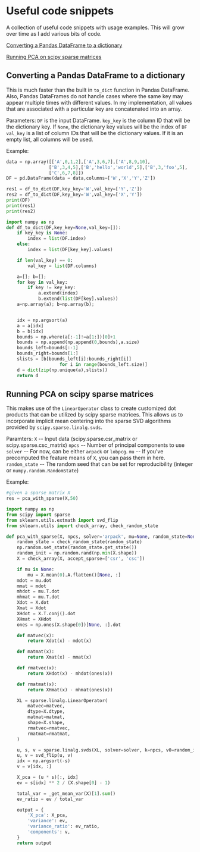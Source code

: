 # Useful code snippets
A collection of useful code snippets with usage examples. This will grow over time as I add various bits of code.

[Converting a Pandas DataFrame to a dictionary](#converting-a-pandas-dataframe-to-a-dictionary)

[Running PCA on scipy sparse matrices](#running-pca-on-scipy-sparse-matrices)

## Converting a Pandas DataFrame to a dictionary
This is much faster than the built in `to_dict` function in Pandas DataFrame. Also, Pandas DataFrames do not handle cases where the same key may appear multiple times with different values. In my implementation, all values that are associated with a particular key are concatenated into an array.

Parameters:
  `DF` is the input DataFrame.
  `key_key` is the column ID that will be the dictionary key. If `None`, the dictionary key values will be the index of `DF`
  `val_key` is a list of column IDs that will be the dictionary values. If it is an empty list, all columns will be used.

Example:
```python
data = np.array([['A',0,1,2],['A',3,6,7],['A',8,9,10],
                ['B',3,4,5],['B','hello','world',5],['B',3,'foo',5],
                ['C',6,7,8]])
DF = pd.DataFrame(data = data,columns=['W','X','Y','Z'])

res1 = df_to_dict(DF,key_key='W',val_key=['Y','Z'])
res2 = df_to_dict(DF,key_key='W',val_key=['X','Y'])
print(DF)
print(res1)
print(res2)
```
```python
import numpy as np
def df_to_dict(DF,key_key=None,val_key=[]):
    if key_key is None:
        index = list(DF.index)
    else:
        index = list(DF[key_key].values)

    if len(val_key) == 0:
        val_key = list(DF.columns)

    a=[]; b=[];
    for key in val_key:
        if key != key_key:
            a.extend(index)
            b.extend(list(DF[key].values))
    a=np.array(a); b=np.array(b);


    idx = np.argsort(a)
    a = a[idx]
    b = b[idx]
    bounds = np.where(a[:-1]!=a[1:])[0]+1
    bounds = np.append(np.append(0,bounds),a.size)
    bounds_left=bounds[:-1]
    bounds_right=bounds[1:]
    slists = [b[bounds_left[i]:bounds_right[i]]
                    for i in range(bounds_left.size)]
    d = dict(zip(np.unique(a),slists))
    return d
```

## Running PCA on scipy sparse matrices

This makes use of the `LinearOperator` class to create customized dot products that can be utilized by scipy sparse matrices. This allows us to incorporate implicit mean centering into the sparse SVD algorithms provided by `scipy.sparse.linalg.svds`.

Paramters:
  `X` -- Input data (scipy.sparse.csr_matrix or scipy.sparse.csc_matrix)
  `npcs` -- Number of principal components to use
  `solver` -- For now, can be either `arpack` or `lobpcg`.
  `mu` -- If you've precomputed the feature means of `X`, you can pass them in here.
  `random_state` -- The random seed that can be set for reproducibility (integer or `numpy.random.RandomState`)
    
Example:
```python
#given a sparse matrix X
res = pca_with_sparse(X,50)
```

```python
import numpy as np
from scipy import sparse
from sklearn.utils.extmath import svd_flip
from sklearn.utils import check_array, check_random_state

def pca_with_sparse(X, npcs, solver='arpack', mu=None, random_state=None):
    random_state = check_random_state(random_state)
    np.random.set_state(random_state.get_state())
    random_init = np.random.rand(np.min(X.shape))
    X = check_array(X, accept_sparse=['csr', 'csc'])

    if mu is None:
        mu = X.mean(0).A.flatten()[None, :]
    mdot = mu.dot
    mmat = mdot
    mhdot = mu.T.dot
    mhmat = mu.T.dot
    Xdot = X.dot
    Xmat = Xdot
    XHdot = X.T.conj().dot
    XHmat = XHdot
    ones = np.ones(X.shape[0])[None, :].dot

    def matvec(x):
        return Xdot(x) - mdot(x)

    def matmat(x):
        return Xmat(x) - mmat(x)

    def rmatvec(x):
        return XHdot(x) - mhdot(ones(x))

    def rmatmat(x):
        return XHmat(x) - mhmat(ones(x))

    XL = sparse.linalg.LinearOperator(
        matvec=matvec,
        dtype=X.dtype,
        matmat=matmat,
        shape=X.shape,
        rmatvec=rmatvec,
        rmatmat=rmatmat,
    )

    u, s, v = sparse.linalg.svds(XL, solver=solver, k=npcs, v0=random_init)
    u, v = svd_flip(u, v)
    idx = np.argsort(-s)
    v = v[idx, :]

    X_pca = (u * s)[:, idx]
    ev = s[idx] ** 2 / (X.shape[0] - 1)

    total_var = _get_mean_var(X)[1].sum()
    ev_ratio = ev / total_var

    output = {
        'X_pca': X_pca,
        'variance': ev,
        'variance_ratio': ev_ratio,
        'components': v,
    }
    return output
```
